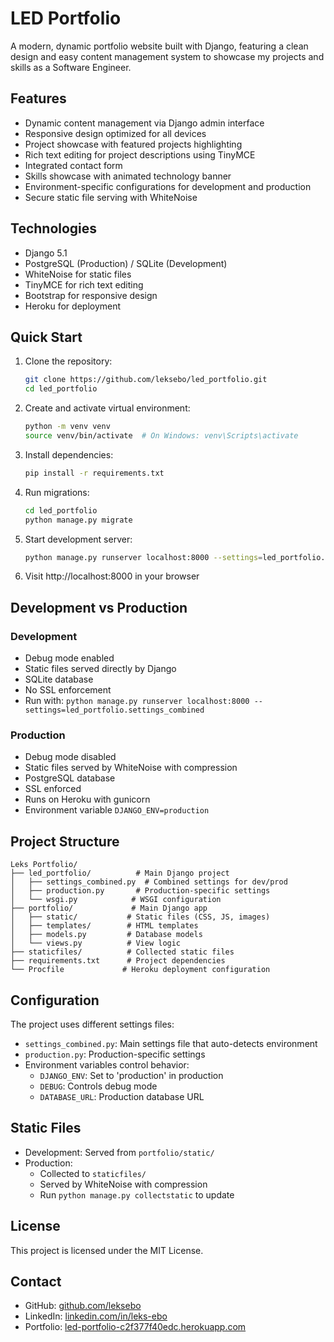 # LED Portfolio

A modern, dynamic portfolio website built with Django, featuring a clean design and easy content management system to showcase my projects and skills as a Software Engineer.

## Features

- Dynamic content management via Django admin interface
- Responsive design optimized for all devices
- Project showcase with featured projects highlighting
- Rich text editing for project descriptions using TinyMCE
- Integrated contact form
- Skills showcase with animated technology banner
- Environment-specific configurations for development and production
- Secure static file serving with WhiteNoise

## Technologies

- Django 5.1
- PostgreSQL (Production) / SQLite (Development)
- WhiteNoise for static files
- TinyMCE for rich text editing
- Bootstrap for responsive design
- Heroku for deployment

## Quick Start

1. Clone the repository:

   ```bash
   git clone https://github.com/leksebo/led_portfolio.git
   cd led_portfolio
   ```

2. Create and activate virtual environment:

   ```bash
   python -m venv venv
   source venv/bin/activate  # On Windows: venv\Scripts\activate
   ```

3. Install dependencies:

   ```bash
   pip install -r requirements.txt
   ```

4. Run migrations:

   ```bash
   cd led_portfolio
   python manage.py migrate
   ```

5. Start development server:

   ```bash
   python manage.py runserver localhost:8000 --settings=led_portfolio.settings_combined
   ```

6. Visit http://localhost:8000 in your browser

## Development vs Production

### Development

- Debug mode enabled
- Static files served directly by Django
- SQLite database
- No SSL enforcement
- Run with: `python manage.py runserver localhost:8000 --settings=led_portfolio.settings_combined`

### Production

- Debug mode disabled
- Static files served by WhiteNoise with compression
- PostgreSQL database
- SSL enforced
- Runs on Heroku with gunicorn
- Environment variable `DJANGO_ENV=production`

## Project Structure

```
Leks Portfolio/
├── led_portfolio/          # Main Django project
│   ├── settings_combined.py  # Combined settings for dev/prod
│   ├── production.py       # Production-specific settings
│   └── wsgi.py            # WSGI configuration
├── portfolio/             # Main Django app
│   ├── static/           # Static files (CSS, JS, images)
│   ├── templates/        # HTML templates
│   ├── models.py         # Database models
│   └── views.py          # View logic
├── staticfiles/          # Collected static files
├── requirements.txt      # Project dependencies
└── Procfile             # Heroku deployment configuration
```

## Configuration

The project uses different settings files:

- `settings_combined.py`: Main settings file that auto-detects environment
- `production.py`: Production-specific settings
- Environment variables control behavior:
  - `DJANGO_ENV`: Set to 'production' in production
  - `DEBUG`: Controls debug mode
  - `DATABASE_URL`: Production database URL

## Static Files

- Development: Served from `portfolio/static/`
- Production:
  - Collected to `staticfiles/`
  - Served by WhiteNoise with compression
  - Run `python manage.py collectstatic` to update

## License

This project is licensed under the MIT License.

## Contact

- GitHub: [github.com/leksebo](https://github.com/leksebo)
- LinkedIn: [linkedin.com/in/leks-ebo](https://linkedin.com/in/leks-ebo)
- Portfolio: [led-portfolio-c2f377f40edc.herokuapp.com](https://led-portfolio-c2f377f40edc.herokuapp.com)
